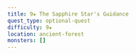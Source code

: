 ```yaml
---
title: 9★ The Sapphire Star's Guidance
quest_type: optional-quest
difficulty: 9★
location: ancient-forest
monsters: []
---
```

